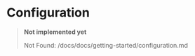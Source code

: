 # Configuration

> **Not implemented yet**
>
> Not Found: /docs/docs/getting-started/configuration.md
